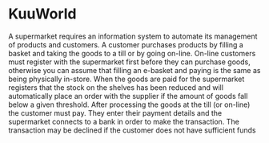 # KuuWorld

A supermarket requires an information system to automate its management of products and
customers. A customer purchases products by filling a basket and taking the goods to a till or by
going on-line. On-line customers must register with the supermarket first before they can purchase
goods, otherwise you can assume that filling an e-basket and paying is the same as being
physically in-store.
When the goods are paid for the supermarket registers that the stock on the shelves has been
reduced and will automatically place an order with the supplier if the amount of goods fall below a
given threshold.
After processing the goods at the till (or on-line) the customer must pay. They enter their payment
details and the supermarket connects to a bank in order to make the transaction. The transaction
may be declined if the customer does not have sufficient funds

